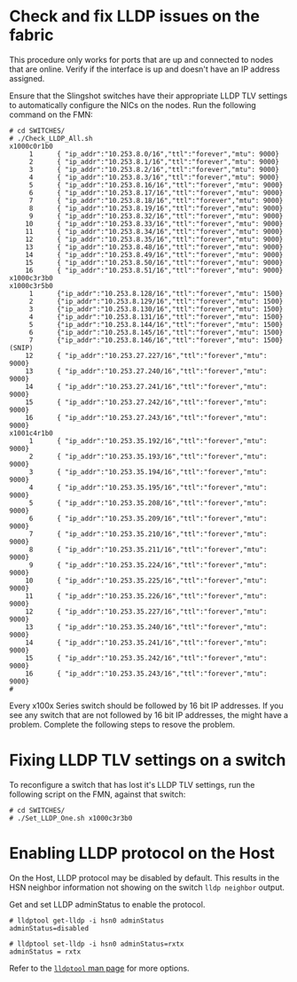 
# Check and fix LLDP issues on the fabric

This procedure only works for ports that are up and connected to nodes that are online. Verify if the interface is up and doesn't have an IP address assigned.

Ensure that the Slingshot switches have their appropriate LLDP TLV settings to automatically configure the NICs on the nodes. Run the following command on the FMN:

```screen
# cd SWITCHES/
# ./Check_LLDP_All.sh
x1000c0r1b0
     1      { "ip_addr":"10.253.8.0/16","ttl":"forever","mtu": 9000}
     2      { "ip_addr":"10.253.8.1/16","ttl":"forever","mtu": 9000}
     3      { "ip_addr":"10.253.8.2/16","ttl":"forever","mtu": 9000}
     4      { "ip_addr":"10.253.8.3/16","ttl":"forever","mtu": 9000}
     5      { "ip_addr":"10.253.8.16/16","ttl":"forever","mtu": 9000}
     6      { "ip_addr":"10.253.8.17/16","ttl":"forever","mtu": 9000}
     7      { "ip_addr":"10.253.8.18/16","ttl":"forever","mtu": 9000}
     8      { "ip_addr":"10.253.8.19/16","ttl":"forever","mtu": 9000}
     9      { "ip_addr":"10.253.8.32/16","ttl":"forever","mtu": 9000}
    10      { "ip_addr":"10.253.8.33/16","ttl":"forever","mtu": 9000}
    11      { "ip_addr":"10.253.8.34/16","ttl":"forever","mtu": 9000}
    12      { "ip_addr":"10.253.8.35/16","ttl":"forever","mtu": 9000}
    13      { "ip_addr":"10.253.8.48/16","ttl":"forever","mtu": 9000}
    14      { "ip_addr":"10.253.8.49/16","ttl":"forever","mtu": 9000}
    15      { "ip_addr":"10.253.8.50/16","ttl":"forever","mtu": 9000}
    16      { "ip_addr":"10.253.8.51/16","ttl":"forever","mtu": 9000}
x1000c3r3b0
x1000c3r5b0
     1      {"ip_addr":"10.253.8.128/16","ttl":"forever","mtu": 1500}
     2      {"ip_addr":"10.253.8.129/16","ttl":"forever","mtu": 1500}
     3      {"ip_addr":"10.253.8.130/16","ttl":"forever","mtu": 1500}
     4      {"ip_addr":"10.253.8.131/16","ttl":"forever","mtu": 1500}
     5      {"ip_addr":"10.253.8.144/16","ttl":"forever","mtu": 1500}
     6      {"ip_addr":"10.253.8.145/16","ttl":"forever","mtu": 1500}
     7      {"ip_addr":"10.253.8.146/16","ttl":"forever","mtu": 1500}
(SNIP)
    12      { "ip_addr":"10.253.27.227/16","ttl":"forever","mtu": 9000}
    13      { "ip_addr":"10.253.27.240/16","ttl":"forever","mtu": 9000}
    14      { "ip_addr":"10.253.27.241/16","ttl":"forever","mtu": 9000}
    15      { "ip_addr":"10.253.27.242/16","ttl":"forever","mtu": 9000}
    16      { "ip_addr":"10.253.27.243/16","ttl":"forever","mtu": 9000}
x1001c4r1b0
     1      { "ip_addr":"10.253.35.192/16","ttl":"forever","mtu": 9000}
     2      { "ip_addr":"10.253.35.193/16","ttl":"forever","mtu": 9000}
     3      { "ip_addr":"10.253.35.194/16","ttl":"forever","mtu": 9000}
     4      { "ip_addr":"10.253.35.195/16","ttl":"forever","mtu": 9000}
     5      { "ip_addr":"10.253.35.208/16","ttl":"forever","mtu": 9000}
     6      { "ip_addr":"10.253.35.209/16","ttl":"forever","mtu": 9000}
     7      { "ip_addr":"10.253.35.210/16","ttl":"forever","mtu": 9000}
     8      { "ip_addr":"10.253.35.211/16","ttl":"forever","mtu": 9000}
     9      { "ip_addr":"10.253.35.224/16","ttl":"forever","mtu": 9000}
    10      { "ip_addr":"10.253.35.225/16","ttl":"forever","mtu": 9000}
    11      { "ip_addr":"10.253.35.226/16","ttl":"forever","mtu": 9000}
    12      { "ip_addr":"10.253.35.227/16","ttl":"forever","mtu": 9000}
    13      { "ip_addr":"10.253.35.240/16","ttl":"forever","mtu": 9000}
    14      { "ip_addr":"10.253.35.241/16","ttl":"forever","mtu": 9000}
    15      { "ip_addr":"10.253.35.242/16","ttl":"forever","mtu": 9000}
    16      { "ip_addr":"10.253.35.243/16","ttl":"forever","mtu": 9000}
#
```

Every x100x Series switch should be followed by 16 bit IP addresses. If you see any switch 
that are not followed by 16 bit IP addresses, the might have a problem. Complete the following steps to resove the problem.

# Fixing LLDP TLV settings on a switch

To reconfigure a switch that has lost it's LLDP TLV settings, run the following
script on the FMN, against that switch:

```screen
# cd SWITCHES/
# ./Set_LLDP_One.sh x1000c3r3b0
```

# Enabling LLDP protocol on the Host

On the Host, LLDP protocol may be disabled by default. This results in the HSN neighbor information not showing on the switch `lldp neighbor` output.

Get and set LLDP adminStatus to enable the protocol.

```screen
# lldptool get-lldp -i hsn0 adminStatus
adminStatus=disabled

# lldptool set-lldp -i hsn0 adminStatus=rxtx
adminStatus = rxtx
```

Refer to the [`lldptool` man page](https://linux.die.net/man/8/lldptool) for more options.